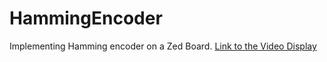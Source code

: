 # HammingEncoder
Implementing Hamming encoder on a Zed Board.
[Link to the Video Display](https://youtu.be/9zqL-w4EDgQ)
